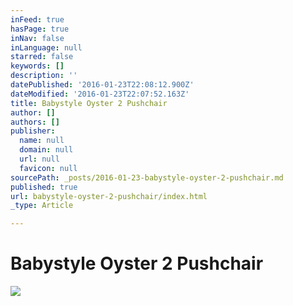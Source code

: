 ```yaml
---
inFeed: true
hasPage: true
inNav: false
inLanguage: null
starred: false
keywords: []
description: ''
datePublished: '2016-01-23T22:08:12.900Z'
dateModified: '2016-01-23T22:07:52.163Z'
title: Babystyle Oyster 2 Pushchair
author: []
authors: []
publisher:
  name: null
  domain: null
  url: null
  favicon: null
sourcePath: _posts/2016-01-23-babystyle-oyster-2-pushchair.md
published: true
url: babystyle-oyster-2-pushchair/index.html
_type: Article

---
```

# Babystyle Oyster 2 Pushchair
![](https://the-grid-user-content.s3-us-west-2.amazonaws.com/27ad3f02-d69a-49e7-aafa-6cca5e770d02.jpg)